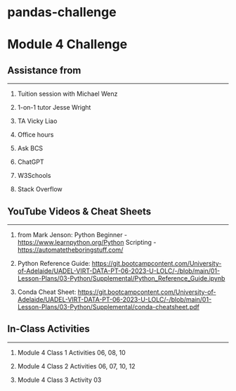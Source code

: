 # pandas-challenge

# Module 4 Challenge

## Assistance from
-------------------

1.  Tuition session with Michael Wenz

2.  1-on-1 tutor Jesse Wright

3.  TA Vicky Liao

4.  Office hours

5.  Ask BCS

6.  ChatGPT

7.  W3Schools

8.  Stack Overflow


## YouTube Videos & Cheat Sheets
--------------------------------

1.  from Mark Jenson: 	Python Beginner - https://www.learnpython.org/Python Scripting - https://automatetheboringstuff.com/

2.  Python Reference Guide:	https://git.bootcampcontent.com/University-of-Adelaide/UADEL-VIRT-DATA-PT-06-2023-U-LOLC/-/blob/main/01-Lesson-Plans/03-Python/Supplemental/Python_Reference_Guide.ipynb

3.  Conda Cheat Sheet:	https://git.bootcampcontent.com/University-of-Adelaide/UADEL-VIRT-DATA-PT-06-2023-U-LOLC/-/blob/main/01-Lesson-Plans/03-Python/Supplemental/conda-cheatsheet.pdf


## In-Class Activities
----------------------

1.  Module 4 Class 1 Activities	06, 08, 10

2.  Module 4 Class 2 Activities	06, 07, 10, 12

3.  Module 4 Class 3 Activity	03

